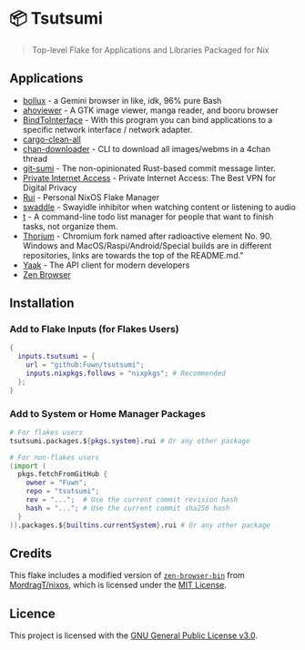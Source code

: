 # 📦 Tsutsumi

> Top-level Flake for Applications and Libraries Packaged for Nix

## Applications

- [bollux](https://tildegit.org/acdw/bollux) - a Gemini browser in like, idk, 96% pure Bash
- [ahoviewer](https://github.com/ahodesuka/ahoviewer) - A GTK image viewer, manga reader, and booru browser
- [BindToInterface](https://github.com/JsBergbau/BindToInterface) - With this program you can bind applications to a specific network interface / network adapter.
- [cargo-clean-all](https://github.com/dnlmlr/cargo-clean-all)
- [chan-downloader](https://github.com/nixports/chan-downloader) - CLI to download all images/webms in a 4chan thread
- [git-sumi](https://github.com/welpo/git-sumi) - The non-opinionated Rust-based commit message linter.
- [Private Internet Access](https://www.privateinternetaccess.com/) - Private Internet Access: The Best VPN for Digital Privacy
- [Rui](https://github.com/Fuwn/rui/) - Personal NixOS Flake Manager
- [swaddle](https://github.com/ATTron/swaddle) - Swayidle inhibitor when watching content or listening to audio
- [t](https://github.com/nixports/t) - A command-line todo list manager for people that want to finish tasks, not organize them.
- [Thorium](https://thorium.rocks/) - Chromium fork named after radioactive element No. 90. Windows and MacOS/Raspi/Android/Special builds are in different repositories, links are towards the top of the README.md."
- [Yaak](https://yaak.app/) - The API client for modern developers
- [Zen Browser](https://zen-browser.app/)

## Installation

### Add to Flake Inputs (for Flakes Users)

```nix
{
  inputs.tsutsumi = {
    url = "github:Fuwn/tsutsumi";
    inputs.nixpkgs.follows = "nixpkgs"; # Recommended
  };
}
```

### Add to System or Home Manager Packages

```nix
# For flakes users
tsutsumi.packages.${pkgs.system}.rui # Or any other package

# For non-flakes users
(import (
  pkgs.fetchFromGitHub {
    owner = "Fuwn";
    repo = "tsutsumi";
    rev = "...";  # Use the current commit revision hash
    hash = "..."; # Use the current commit sha256 hash
  }
)).packages.${builtins.currentSystem}.rui # Or any other package
```

## Credits

This flake includes a modified version of
[`zen-browser-bin`](https://github.com/MordragT/nixos/blob/master/pkgs/by-name/zen-browser-bin/default.nix)
from [MordragT/nixos](https://github.com/MordragT/nixos), which is licensed
under the [MIT License](https://github.com/MordragT/nixos/blob/master/license).

## Licence

This project is licensed with the [GNU General Public License v3.0](./LICENSE.txt).

